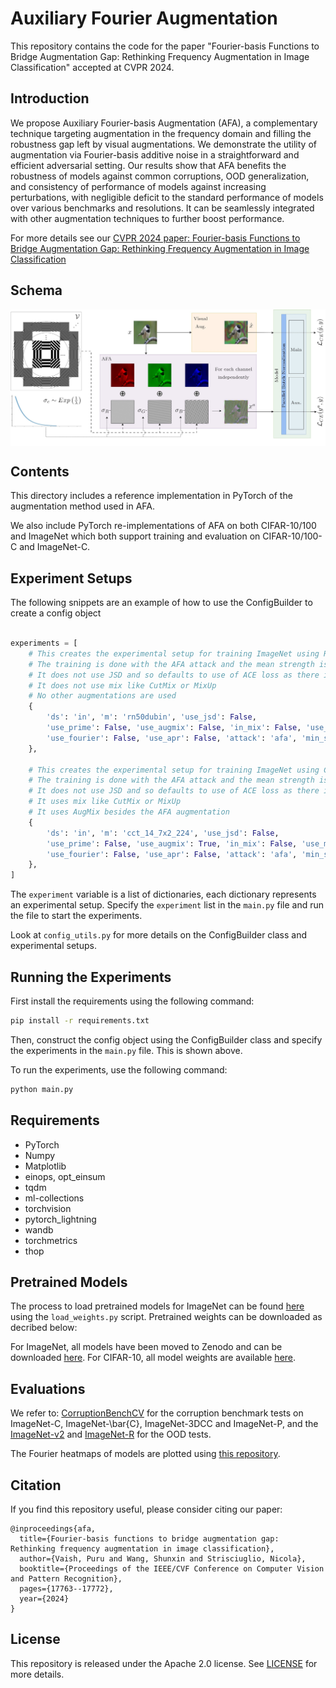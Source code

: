 # Auxiliary Fourier Augmentation
This repository contains the code for the paper "Fourier-basis Functions to Bridge Augmentation Gap: Rethinking Frequency Augmentation in Image Classification" accepted at CVPR 2024.

## Introduction
We propose Auxiliary Fourier-basis Augmentation (AFA), a complementary technique targeting augmentation in the frequency domain and filling the robustness gap left by visual augmentations. 
We demonstrate the utility of augmentation via Fourier-basis additive noise in a straightforward and efficient adversarial setting.
Our results show that AFA benefits the robustness of models against common corruptions, OOD generalization, and consistency of performance of models against increasing perturbations, with negligible deficit to the standard performance of models over various benchmarks and resolutions. 
It can be seamlessly integrated with other augmentation techniques to further boost performance. 

For more details see our [CVPR 2024 paper: Fourier-basis Functions to Bridge Augmentation Gap: Rethinking Frequency Augmentation in Image Classification](https://arxiv.org/abs/2403.01944)

## Schema

<img align="center" src="assets/schema.jpg" width="750">

## Contents

This directory includes a reference implementation in PyTorch of the augmentation method used in AFA.

We also include PyTorch re-implementations of AFA on both CIFAR-10/100 and ImageNet which both support training and evaluation on CIFAR-10/100-C and ImageNet-C.

## Experiment Setups

The following snippets are an example of how to use the ConfigBuilder to create a config object

```python

experiments = [
    # This creates the experimental setup for training ImageNet using ResNet50-Dubin model
    # The training is done with the AFA attack and the mean strength is set to 10 and the minimum strength is set to 0
    # It does not use JSD and so defaults to use of ACE loss as there is an attack specified
    # It does not use mix like CutMix or MixUp
    # No other augmentations are used
    {
        'ds': 'in', 'm': 'rn50dubin', 'use_jsd': False,
        'use_prime': False, 'use_augmix': False, 'in_mix': False, 'use_mix': False,
        'use_fourier': False, 'use_apr': False, 'attack': 'afa', 'min_str': 0., 'mean_str': 10.,
    },

    # This creates the experimental setup for training ImageNet using CCT model
    # The training is done with the AFA attack and the mean strength is set to 10 and the minimum strength is set to 0
    # It does not use JSD and so defaults to use of ACE loss as there is an attack specified
    # It uses mix like CutMix or MixUp
    # It uses AugMix besides the AFA augmentation
    {
        'ds': 'in', 'm': 'cct_14_7x2_224', 'use_jsd': False,
        'use_prime': False, 'use_augmix': True, 'in_mix': False, 'use_mix': True,
        'use_fourier': False, 'use_apr': False, 'attack': 'afa', 'min_str': 0., 'mean_str': 10.,
    },
]
```

The ```experiment``` variable is a list of dictionaries, each dictionary represents an experimental setup.
Specify the ```experiment``` list in the ```main.py``` file and run the file to start the experiments.

Look at ```config_utils.py``` for more details on the ConfigBuilder class and experimental setups.

## Running the Experiments

First install the requirements using the following command:
```bash
pip install -r requirements.txt
```

Then, construct the config object using the ConfigBuilder class and specify the experiments in the ```main.py``` file.
This is shown above.

To run the experiments, use the following command:
```bash
python main.py
```

## Requirements
- PyTorch
- Numpy
- Matplotlib
- einops, opt_einsum
- tqdm
- ml-collections
- torchvision
- pytorch_lightning
- wandb
- torchmetrics
- thop

## Pretrained Models
The process to load pretrained models for ImageNet can be found [here](./pretrained) using the ```load_weights.py``` script. Pretrained weights can be downloaded as decribed below:

For ImageNet, all models have been moved to Zenodo and can be downloaded [here](https://zenodo.org/records/13755777).
For CIFAR-10, all model weights are available [here](https://zenodo.org/records/11059640).

## Evaluations
We refer to: [CorruptionBenchCV](https://github.com/nis-research/CorruptionBenchCV) for the corruption benchmark tests on ImageNet-C, ImageNet-\bar{C}, ImageNet-3DCC and ImageNet-P, and the [ImageNet-v2](https://github.com/modestyachts/ImageNetV2) and [ImageNet-R](https://github.com/hendrycks/imagenet-r) for the OOD tests.

The Fourier heatmaps of models are plotted using [this repository](https://github.com/gatheluck/FourierHeatmap).

## Citation
If you find this repository useful, please consider citing our paper:
```
@inproceedings{afa,
  title={Fourier-basis functions to bridge augmentation gap: Rethinking frequency augmentation in image classification},
  author={Vaish, Puru and Wang, Shunxin and Strisciuglio, Nicola},
  booktitle={Proceedings of the IEEE/CVF Conference on Computer Vision and Pattern Recognition},
  pages={17763--17772},
  year={2024}
}
```

## License
This repository is released under the Apache 2.0 license. See [LICENSE](./LICENSE) for more details.

